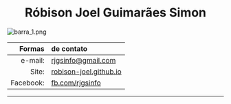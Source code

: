 # <center>Róbison Joel Guimarães Simon</center>

![barra_1.png](https://www.imagemhost.com.br/images/2022/04/28/barra_1.png)


Formas   | de contato
--------:|:---------
e-mail:  | rjgsinfo@gmail.com
Site:    | [robison-joel.github.io](https://robison-joel.github.io)
Facebook:| [fb.com/rjgsinfo](https://fb.com/rjgsinfo)

-------------



